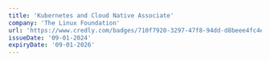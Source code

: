 ```yaml
---
title: 'Kubernetes and Cloud Native Associate'
company: 'The Linux Foundation'
url: 'https://www.credly.com/badges/710f7920-3297-47f8-94dd-d8beee4fc4e8/'
issueDate: '09-01-2024'
expiryDate: '09-01-2026'
---
```

